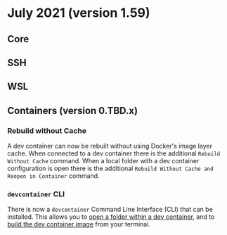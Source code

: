 # July 2021 (version 1.59)

## Core

## SSH

## WSL

## Containers (version 0.TBD.x)

### Rebuild without Cache

A dev container can now be rebuilt without using Docker's image layer cache. When connected to a dev container there is the additional `Rebuild Without Cache` command. When a local folder with a dev container configuration is open there is the additional `Rebuild Without Cache and Reopen in Container` command.

### `devcontainer` CLI

There is now a `devcontainer` Command Line Interface (CLI) that can be installed. This allows you to [open a folder within a dev container](https://code.visualstudio.com/docs/remote/devcontainer-cli#_opening-a-folder-directly-within-a-dev-container), and to [build the dev container image](https://code.visualstudio.com/docs/remote/devcontainer-cli#_building-a-dev-container-image) from your terminal.